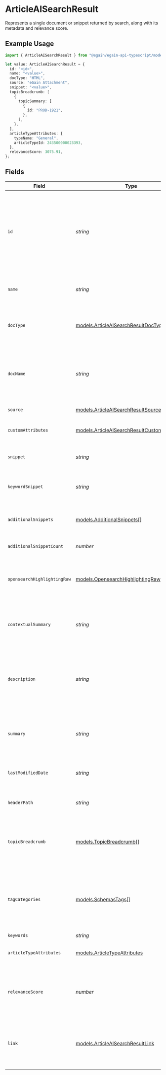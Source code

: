 # ArticleAISearchResult

Represents a single document or snippet returned by search, along with its metadata and relevance score.

## Example Usage

```typescript
import { ArticleAISearchResult } from "@egain/egain-api-typescript/models";

let value: ArticleAISearchResult = {
  id: "<id>",
  name: "<value>",
  docType: "HTML",
  source: "eGain Attachment",
  snippet: "<value>",
  topicBreadcrumb: [
    {
      topicSummary: [
        {
          id: "PROD-1921",
        },
      ],
    },
  ],
  articleTypeAttributes: {
    typeName: "General",
    articleTypeId: 243500000023393,
  },
  relevanceScore: 3075.91,
};
```

## Fields

| Field                                                                                                                 | Type                                                                                                                  | Required                                                                                                              | Description                                                                                                           |
| --------------------------------------------------------------------------------------------------------------------- | --------------------------------------------------------------------------------------------------------------------- | --------------------------------------------------------------------------------------------------------------------- | --------------------------------------------------------------------------------------------------------------------- |
| `id`                                                                                                                  | *string*                                                                                                              | :heavy_check_mark:                                                                                                    | The ID of the Article. <br><br> An Article ID is composed of a 2-4 letter prefix, followed by a dash and 4-15 digits. |
| `name`                                                                                                                | *string*                                                                                                              | :heavy_check_mark:                                                                                                    | The name of the Article or source content.                                                                            |
| `docType`                                                                                                             | [models.ArticleAISearchResultDocType](../models/articleaisearchresultdoctype.md)                                      | :heavy_check_mark:                                                                                                    | Format of the source document (HTML, Doc, or PDF).                                                                    |
| `docName`                                                                                                             | *string*                                                                                                              | :heavy_minus_sign:                                                                                                    | Name of the attachment, if an attachment was used as the source content.                                              |
| `source`                                                                                                              | [models.ArticleAISearchResultSource](../models/articleaisearchresultsource.md)                                        | :heavy_check_mark:                                                                                                    | The source type.                                                                                                      |
| `customAttributes`                                                                                                    | [models.ArticleAISearchResultCustomAttribute](../models/articleaisearchresultcustomattribute.md)[]                    | :heavy_minus_sign:                                                                                                    | Custom attributes assigned to an article                                                                              |
| `snippet`                                                                                                             | *string*                                                                                                              | :heavy_check_mark:                                                                                                    | A snippet of the article content.                                                                                     |
| `keywordSnippet`                                                                                                      | *string*                                                                                                              | :heavy_minus_sign:                                                                                                    | A keyword search snippet of article content.                                                                          |
| `additionalSnippets`                                                                                                  | [models.AdditionalSnippets](../models/additionalsnippets.md)[]                                                        | :heavy_minus_sign:                                                                                                    | An array of snippets belonging to the same article.                                                                   |
| `additionalSnippetCount`                                                                                              | *number*                                                                                                              | :heavy_minus_sign:                                                                                                    | Number of additional snippets.                                                                                        |
| `opensearchHighlightingRaw`                                                                                           | [models.OpensearchHighlightingRaw](../models/opensearchhighlightingraw.md)                                            | :heavy_minus_sign:                                                                                                    | Article content used for highlighting a keyword search result                                                         |
| `contextualSummary`                                                                                                   | *string*                                                                                                              | :heavy_minus_sign:                                                                                                    | Contextual Summary generated as part of metadata for embedding.                                                       |
| `description`                                                                                                         | *string*                                                                                                              | :heavy_minus_sign:                                                                                                    | A description of the Article. The maximum allowed Article description size is 1 KB.                                   |
| `summary`                                                                                                             | *string*                                                                                                              | :heavy_minus_sign:                                                                                                    | A brief summary of the Article, provided as metadata. 1 KB max size limit.                                            |
| `lastModifiedDate`                                                                                                    | *string*                                                                                                              | :heavy_minus_sign:                                                                                                    | The date on which the Article was last modified.                                                                      |
| `headerPath`                                                                                                          | *string*                                                                                                              | :heavy_minus_sign:                                                                                                    | The header path of the snippet retrieved.                                                                             |
| `topicBreadcrumb`                                                                                                     | [models.TopicBreadcrumb](../models/topicbreadcrumb.md)[]                                                              | :heavy_check_mark:                                                                                                    | A list of topics from the root topic to this Article. There may be multiple paths.                                    |
| `tagCategories`                                                                                                       | [models.SchemasTags](../models/schemastags.md)[]                                                                      | :heavy_minus_sign:                                                                                                    | An array of tag categories. Note that the total number of tag categories cannot exceed 20.                            |
| `keywords`                                                                                                            | *string*                                                                                                              | :heavy_minus_sign:                                                                                                    | N/A                                                                                                                   |
| `articleTypeAttributes`                                                                                               | [models.ArticleTypeAttributes](../models/articletypeattributes.md)                                                    | :heavy_minus_sign:                                                                                                    | The type of the Article and its attributes.                                                                           |
| `relevanceScore`                                                                                                      | *number*                                                                                                              | :heavy_check_mark:                                                                                                    | Generated confidence score (0.0-1.0) for the snippet's relevance to the query.                                        |
| `link`                                                                                                                | [models.ArticleAISearchResultLink](../models/articleaisearchresultlink.md)                                            | :heavy_minus_sign:                                                                                                    | Defines the relationship between this resource and another object.                                                    |